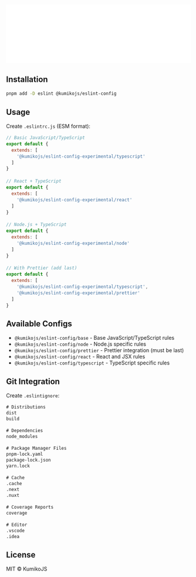 <div align="center">
  <img src="https://github.com/kumikojs/.github/blob/main/assets/%40kumikojs/tooling/kumiko-eslint-config.svg?raw=true" alt="KumikoJS ESLint Config"  />
</div>

## Installation

```bash
pnpm add -D eslint @kumikojs/eslint-config
```

## Usage

Create `.eslintrc.js` (ESM format):

```js
// Basic JavaScript/TypeScript
export default {
  extends: [
    '@kumikojs/eslint-config-experimental/typescript'
  ]
}

// React + TypeScript
export default {
  extends: [
    '@kumikojs/eslint-config-experimental/react'
  ]
}

// Node.js + TypeScript
export default {
  extends: [
    '@kumikojs/eslint-config-experimental/node'
  ]
}

// With Prettier (add last)
export default {
  extends: [
    '@kumikojs/eslint-config-experimental/typescript',
    '@kumikojs/eslint-config-experimental/prettier'
  ]
}
```

## Available Configs

- `@kumikojs/eslint-config/base` - Base JavaScript/TypeScript rules
- `@kumikojs/eslint-config/node` - Node.js specific rules
- `@kumikojs/eslint-config/prettier` - Prettier integration (must be last)
- `@kumikojs/eslint-config/react` - React and JSX rules
- `@kumikojs/eslint-config/typescript` - TypeScript specific rules

## Git Integration

Create `.eslintignore`:

```gitignore
# Distributions
dist
build

# Dependencies
node_modules

# Package Manager Files
pnpm-lock.yaml
package-lock.json
yarn.lock

# Cache
.cache
.next
.nuxt

# Coverage Reports
coverage

# Editor
.vscode
.idea
```

## License

MIT © KumikoJS
